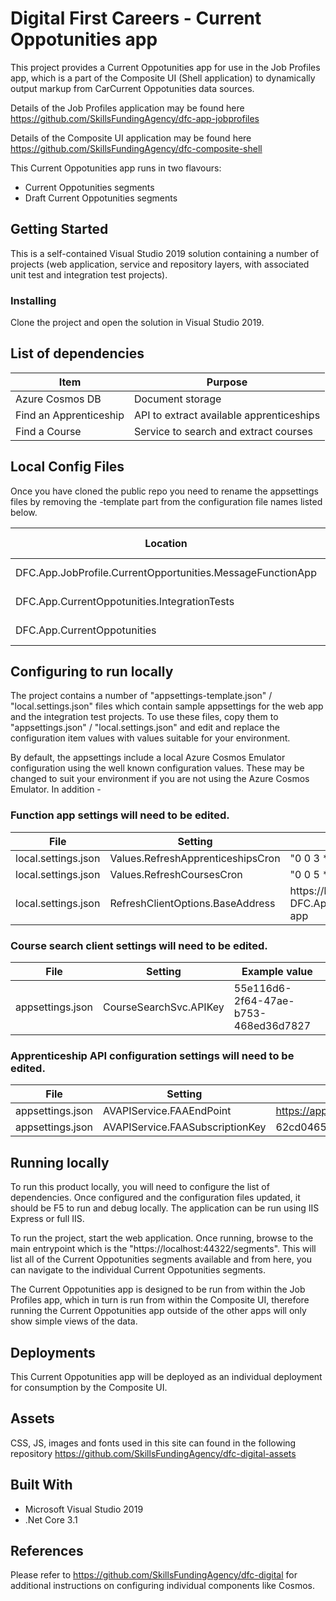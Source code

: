 # Digital First Careers - Current Oppotunities app

This project provides a Current Oppotunities app for use in the Job Profiles app, which is a part of the Composite UI (Shell application) to dynamically output markup from CarCurrent Oppotunities data sources.

Details of the Job Profiles application may be found here https://github.com/SkillsFundingAgency/dfc-app-jobprofiles

Details of the Composite UI application may be found here https://github.com/SkillsFundingAgency/dfc-composite-shell

This Current Oppotunities app runs in two flavours:

* Current Oppotunities segments
* Draft Current Oppotunities segments

## Getting Started

This is a self-contained Visual Studio 2019 solution containing a number of projects (web application, service and repository layers, with associated unit test and integration test projects).

### Installing

Clone the project and open the solution in Visual Studio 2019.

## List of dependencies

|Item	|Purpose|
|-------|-------|
|Azure Cosmos DB | Document storage |
|Find an Apprenticeship|API to extract available apprenticeships|
|Find a Course|Service to search and extract courses|

## Local Config Files

Once you have cloned the public repo you need to rename the appsettings files by removing the -template part from the configuration file names listed below.

| Location | Repo Filename | Rename to |
|-------|-------|-------|
| DFC.App.JobProfile.CurrentOpportunities.MessageFunctionApp | local.settings-template.json | local.settings.json |
| DFC.App.CurrentOppotunities.IntegrationTests | appsettings-template.json | appsettings.json |
| DFC.App.CurrentOppotunities | appsettings-template.json | appsettings.json |

## Configuring to run locally

The project contains a number of "appsettings-template.json" / "local.settings.json" files which contain sample appsettings for the web app and the integration test projects. To use these files, copy them to "appsettings.json" / "local.settings.json" and edit and replace the configuration item values with values suitable for your environment.

By default, the appsettings include a local Azure Cosmos Emulator configuration using the well known configuration values. These may be changed to suit your environment if you are not using the Azure Cosmos Emulator. 
In addition -

### Function app settings will need to be edited.

|File                                       |Setting                        |Example value                      |
|------------------------------------------|------------------------------|----------------------------------|
| local.settings.json     | Values.RefreshApprenticeshipsCron      | "0 0 3 * * *" |
| local.settings.json     | Values.RefreshCoursesCron      | "0 0 5 * * *" |
| local.settings.json     | RefreshClientOptions.BaseAddress      | https://localhost (url to local DFC.App.JobProfile.CurrentOpportunities app |

### Course search client settings will need to be edited.

|File                                       |Setting                        |Example value                      |
|------------------------------------------|------------------------------|----------------------------------|
| appsettings.json     | CourseSearchSvc.APIKey      | 55e116d6-2f64-47ae-b753-468ed36d7827 |

### Apprenticeship API configuration settings will need to be edited.

|File                                       |Setting                        |Example value                      |
|------------------------------------------|------------------------------|----------------------------------|
| appsettings.json     | AVAPIService.FAAEndPoint      |https://apprenticeships.gov.uk/apprenticeships  |
| appsettings.json     | AVAPIService.FAASubscriptionKey      | 62cd0465d3e243b768ed87843bb4c5c3  |

## Running locally

To run this product locally, you will need to configure the list of dependencies. Once configured and the configuration files updated, it should be F5 to run and debug locally. The application can be run using IIS Express or full IIS.

To run the project, start the web application. Once running, browse to the main entrypoint which is the "https://localhost:44322/segments". This will list all of the Current Oppotunities segments available and from here, you can navigate to the individual Current Oppotunities segments.

The Current Oppotunities app is designed to be run from within the Job Profiles app, which in turn is run from within the Composite UI, therefore running the Current Oppotunities app outside of the other apps will only show simple views of the data.

## Deployments

This Current Oppotunities app will be deployed as an individual deployment for consumption by the Composite UI.

## Assets

CSS, JS, images and fonts used in this site can found in the following repository https://github.com/SkillsFundingAgency/dfc-digital-assets

## Built With

* Microsoft Visual Studio 2019
* .Net Core 3.1

## References

Please refer to https://github.com/SkillsFundingAgency/dfc-digital for additional instructions on configuring individual components like Cosmos.

